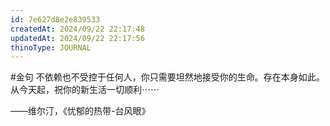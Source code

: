 ```yaml
---
id: 7e627d8e2e839533
createdAt: 2024/09/22 22:17:48
updatedAt: 2024/09/22 22:17:56
thinoType: JOURNAL
---
```

#金句 不依赖也不受控于任何人，你只需要坦然地接受你的生命。存在本身如此。从今天起，祝你的新生活一切顺利⋯⋯

——维尔汀，《忧郁的热带-台风眼》